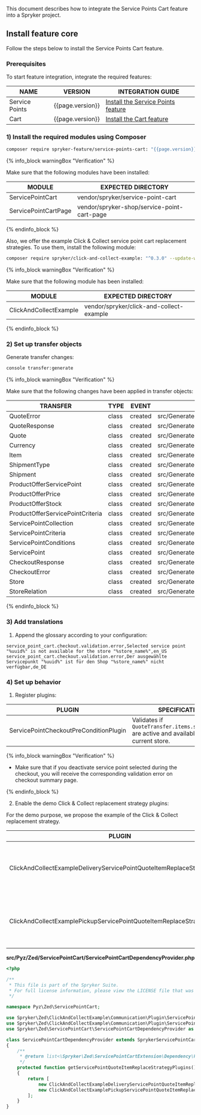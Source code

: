 

This document describes how to integrate the Service Points Cart feature into a Spryker project.

## Install feature core

Follow the steps below to install the Service Points Cart feature.

### Prerequisites

To start feature integration, integrate the required features:

| NAME           | VERSION           | INTEGRATION GUIDE                                                                                                                                                |
|----------------|-------------------|------------------------------------------------------------------------------------------------------------------------------------------------------------------|
| Service Points | {{page.version}}  | [Install the Service Points feature](/docs/pbc/all/service-points/{{page.version}}/unified-commerce/install-and-upgrade/install-the-service-points-feature.html) |
| Cart           | {{page.version}}  | [Install the Cart feature](/docs/pbc/all/cart-and-checkout/{{page.version}}/base-shop/cart-feature-overview/cart-feature-overview.html)                          |

### 1) Install the required modules using Composer

```bash
composer require spryker-feature/service-points-cart: "{{page.version}}" --update-with-dependencies
```

{% info_block warningBox "Verification" %}

Make sure that the following modules have been installed:

| MODULE                  | EXPECTED DIRECTORY                          |
|-------------------------|---------------------------------------------|
| ServicePointCart        | vendor/spryker/service-point-cart           |
| ServicePointCartPage    | vendor/spryker-shop/service-point-cart-page |

{% endinfo_block %}

Also, we offer the example Click & Collect service point cart replacement strategies. To use them, install the following module:

```bash
composer require spryker/click-and-collect-example: "^0.3.0" --update-with-dependencies
```

{% info_block warningBox "Verification" %}

Make sure that the following module has been installed:

| MODULE                 | EXPECTED DIRECTORY                       |
|------------------------|------------------------------------------|
| ClickAndCollectExample | vendor/spryker/click-and-collect-example |

{% endinfo_block %}

### 2) Set up transfer objects

Generate transfer changes:

```bash
console transfer:generate
```

{% info_block warningBox "Verification" %}

Make sure that the following changes have been applied in transfer objects:

| TRANSFER                         | TYPE  | EVENT   | PATH                                                                   |
|----------------------------------|-------|---------|------------------------------------------------------------------------|
| QuoteError                       | class | created | src/Generated/Shared/Transfer/QuoteErrorTransfer                       |
| QuoteResponse                    | class | created | src/Generated/Shared/Transfer/QuoteResponseTransfer                    |
| Quote                            | class | created | src/Generated/Shared/Transfer/QuoteTransfer                            |
| Currency                         | class | created | src/Generated/Shared/Transfer/CurrencyTransfer                         |
| Item                             | class | created | src/Generated/Shared/Transfer/ItemTransfer                             |
| ShipmentType                     | class | created | src/Generated/Shared/Transfer/ShipmentTypeTransfer                     |
| Shipment                         | class | created | src/Generated/Shared/Transfer/ShipmentTransfer                         |
| ProductOfferServicePoint         | class | created | src/Generated/Shared/Transfer/ProductOfferServicePointTransfer         |
| ProductOfferPrice                | class | created | src/Generated/Shared/Transfer/ProductOfferPriceTransfer                |
| ProductOfferStock                | class | created | src/Generated/Shared/Transfer/ProductOfferStockTransfer                |
| ProductOfferServicePointCriteria | class | created | src/Generated/Shared/Transfer/ProductOfferServicePointCriteriaTransfer | 
| ServicePointCollection           | class | created | src/Generated/Shared/Transfer/ServicePointCollectionTransfer           |
| ServicePointCriteria             | class | created | src/Generated/Shared/Transfer/ServicePointCriteriaTransfer             |
| ServicePointConditions           | class | created | src/Generated/Shared/Transfer/ServicePointConditionsTransfer           |
| ServicePoint                     | class | created | src/Generated/Shared/Transfer/ServicePointTransfer                     |
| CheckoutResponse                 | class | created | src/Generated/Shared/Transfer/CheckoutResponseTransfer                 |
| CheckoutError                    | class | created | src/Generated/Shared/Transfer/CheckoutErrorTransfer                    |
| Store                            | class | created | src/Generated/Shared/Transfer/StoreTransfer                            |
| StoreRelation                    | class | created | src/Generated/Shared/Transfer/StoreRelationTransfer                    |

{% endinfo_block %}

### 3) Add translations

1. Append the glossary according to your configuration:

```csv
service_point_cart.checkout.validation.error,Selected service point "%uuid%" is not available for the store "%store_name%",en_US
service_point_cart.checkout.validation.error,Der ausgewählte Servicepunkt "%uuid%" ist für den Shop "%store_name%" nicht verfügbar,de_DE
```

### 4) Set up behavior

1. Register plugins:

| PLUGIN                                           | SPECIFICATION                                                                                    | PREREQUISITES | NAMESPACE                                                   |
|--------------------------------------------------|--------------------------------------------------------------------------------------------------|---------------|-------------------------------------------------------------|
| ServicePointCheckoutPreConditionPlugin           | Validates if `QuoteTransfer.items.servicePoint` are active and available for the current store.  | None          | Spryker\Zed\ServicePointCart\Communication\Plugin\Checkout  |

{% info_block warningBox "Verification" %}

* Make sure that if you deactivate service point selected during the checkout, you will receive the corresponding validation error on checkout summary page.

{% endinfo_block %}

2. Enable the demo Click & Collect replacement strategy plugins:

For the demo purpose, we propose the example of the Click & Collect replacement strategy.

| PLUGIN                                                                   | SPECIFICATION                                                                                                                   | PREREQUISITES | NAMESPACE                                                                |
|--------------------------------------------------------------------------|---------------------------------------------------------------------------------------------------------------------------------|---------------|--------------------------------------------------------------------------|
| ClickAndCollectExampleDeliveryServicePointQuoteItemReplaceStrategyPlugin | Replaces product offers for `QuoteTransfer.items` that have `delivery` shipment type with suitable product offers replacements. |               | Spryker\Zed\ClickAndCollectExample\Communication\Plugin\ServicePointCart |
| ClickAndCollectExamplePickupServicePointQuoteItemReplaceStrategyPlugin   | Replaces product offers for `QuoteTransfer.items` that have `pickup` shipment type with suitable product offers replacements.   |               | Spryker\Zed\ClickAndCollectExample\Communication\Plugin\ServicePointCart |

**src/Pyz/Zed/ServicePointCart/ServicePointCartDependencyProvider.php**

```php
<?php

/**
 * This file is part of the Spryker Suite.
 * For full license information, please view the LICENSE file that was distributed with this source code.
 */

namespace Pyz\Zed\ServicePointCart;

use Spryker\Zed\ClickAndCollectExample\Communication\Plugin\ServicePointCart\ClickAndCollectExampleDeliveryServicePointQuoteItemReplaceStrategyPlugin;
use Spryker\Zed\ClickAndCollectExample\Communication\Plugin\ServicePointCart\ClickAndCollectExamplePickupServicePointQuoteItemReplaceStrategyPlugin;
use Spryker\Zed\ServicePointCart\ServicePointCartDependencyProvider as SprykerServicePointCartDependencyProvider;

class ServicePointCartDependencyProvider extends SprykerServicePointCartDependencyProvider
{
    /**
     * @return list<\Spryker\Zed\ServicePointCartExtension\Dependency\Plugin\ServicePointQuoteItemReplaceStrategyPluginInterface>
     */
    protected function getServicePointQuoteItemReplaceStrategyPlugins(): array
    {
        return [
            new ClickAndCollectExampleDeliveryServicePointQuoteItemReplaceStrategyPlugin(),
            new ClickAndCollectExamplePickupServicePointQuoteItemReplaceStrategyPlugin(),
        ];
    }
}
```
